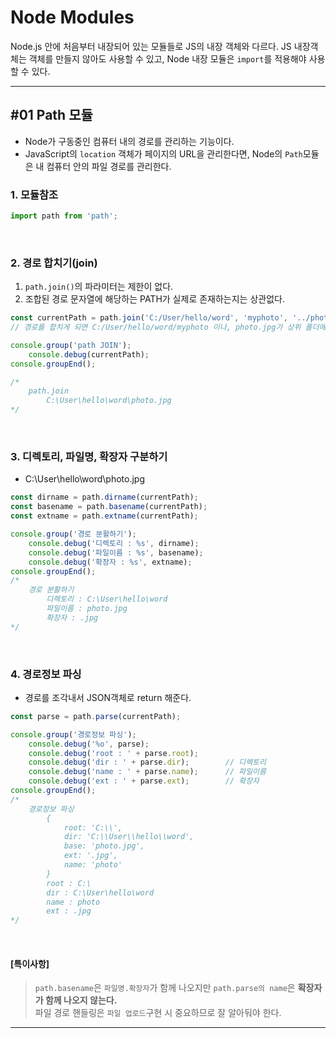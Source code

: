 # Node Modules
Node.js 안에 처음부터 내장되어 있는 모듈들로 JS의 내장 객체와 다르다.
JS 내장객체는 객체를 만들지 않아도 사용할 수 있고, Node 내장 모듈은 `import`를 적용해야 사용할 수 있다.

---

## #01 Path 모듈
- Node가 구동중인 컴퓨터 내의 경로를 관리하는 기능이다.
- JavaScript의 `location` 객체가 페이지의 URL을 관리한다면, Node의 `Path`모듈은 내 컴퓨터 안의 파일 경로를 관리한다.

### 1. 모듈참조
```js
import path from 'path';
```

<br />

### 2. 경로 합치기(join)
1. `path.join()`의 파라미터는 제한이 없다.
2. 조합된 경로 문자열에 해당하는 PATH가 실제로 존재하는지는 상관없다.
```js
const currentPath = path.join('C:/User/hello/word', 'myphoto', '../photo.jpg');
// 경로를 합치게 되면 C:/User/hello/word/myphoto 이나, photo.jpg가 상위 폴더에 위치하므로 결국 C:\User\hello\word\photo.jpg에 위치한다.

console.group('path JOIN');
    console.debug(currentPath);
console.groupEnd();

/*
    path.join
        C:\User\hello\word\photo.jpg
*/
```

<br />

### 3. 디렉토리, 파일명, 확장자 구분하기
-  C:\User\hello\word\photo.jpg
```js
const dirname = path.dirname(currentPath);
const basename = path.basename(currentPath);
const extname = path.extname(currentPath);

console.group('경로 분활하기');
    console.debug('디렉토리 : %s', dirname);
    console.debug('파일이름 : %s', basename);
    console.debug('확장자 : %s', extname);
console.groupEnd();
/*
    경로 분활하기
        디렉토리 : C:\User\hello\word
        파일이름 : photo.jpg
        확장자 : .jpg
*/
```

<br />

### 4. 경로정보 파싱
- 경로를 조각내서 JSON객체로 return 해준다.
```js
const parse = path.parse(currentPath);

console.group('경로정보 파싱');
    console.debug('%o', parse);
    console.debug('root : ' + parse.root);
    console.debug('dir : ' + parse.dir);        // 디렉토리
    console.debug('name : ' + parse.name);      // 파일이름
    console.debug('ext : ' + parse.ext);        // 확장자
console.groupEnd();
/*
    경로정보 파싱
        {
            root: 'C:\\',
            dir: 'C:\\User\\hello\\word',
            base: 'photo.jpg',
            ext: '.jpg',
            name: 'photo'
        }
        root : C:\
        dir : C:\User\hello\word
        name : photo
        ext : .jpg
*/
```
<br />

#### [특이사항]
> `path.basename`은 `파일명.확장자`가 함께 나오지만 `path.parse의 name`은 **확장자가 함께 나오지 않는다.** <br />
> 파일 경로 핸들링은 `파일 업로드`구현 시 중요하므로 잘 알아둬야 한다.

---
